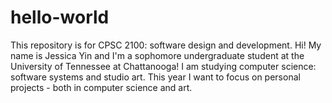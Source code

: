 # hello-world
This repository is for CPSC 2100: software design and development.
Hi! My name is Jessica Yin and I'm a sophomore undergraduate student at the University of Tennessee at Chattanooga! I am studying computer science: software systems and studio art.
This year I want to focus on personal projects - both in computer science and art.
